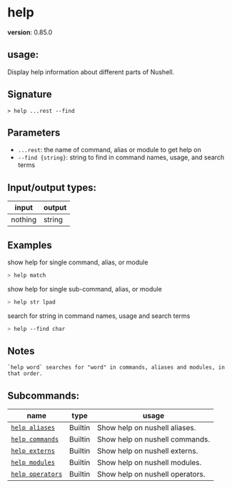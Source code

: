 # help

**version**: 0.85.0

## **usage**:

Display help information about different parts of Nushell.

## Signature

`> help ...rest --find`

## Parameters

- `...rest`: the name of command, alias or module to get help on
- `--find {string}`: string to find in command names, usage, and search terms

## Input/output types:

| input   | output |
| ------- | ------ |
| nothing | string |

## Examples

show help for single command, alias, or module

```bash
> help match
```

show help for single sub-command, alias, or module

```bash
> help str lpad
```

search for string in command names, usage and search terms

```bash
> help --find char
```

## Notes

```text
`help word` searches for "word" in commands, aliases and modules, in that order.
```

## Subcommands:

| name                                                 | type    | usage                           |
| ---------------------------------------------------- | ------- | ------------------------------- |
| [`help aliases`](/commands/docs/help_aliases.md)     | Builtin | Show help on nushell aliases.   |
| [`help commands`](/commands/docs/help_commands.md)   | Builtin | Show help on nushell commands.  |
| [`help externs`](/commands/docs/help_externs.md)     | Builtin | Show help on nushell externs.   |
| [`help modules`](/commands/docs/help_modules.md)     | Builtin | Show help on nushell modules.   |
| [`help operators`](/commands/docs/help_operators.md) | Builtin | Show help on nushell operators. |
